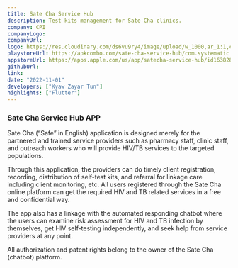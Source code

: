 ```yaml
---
title: Sate Cha Service Hub
description: Test kits management for Sate Cha clinics.
company: CPI
companyLogo:
companyUrl:
logo: https://res.cloudinary.com/ds6vu9ry4/image/upload/w_1000,ar_1:1,c_fill,g_auto,e_art:hokusai/v1721526665/portfolio/ic_launcher_sate_cha_sr1kx0.png
playstoreUrl: https://apkcombo.com/sate-cha-service-hub/com.systematic.cpi
appstoreUrl: https://apps.apple.com/us/app/satecha-service-hub/id1638288355
githubUrl:
link:
date: "2022-11-01"
developers: ["Kyaw Zayar Tun"]
highlights: ["Flutter"]
---
```


<h3>Sate Cha Service Hub APP</h3>

Sate Cha (“Safe” in English) application is designed merely for the partnered and trained service providers such as pharmacy staff, clinic staff, and outreach workers who will provide HIV/TB services to the targeted populations.

Through this application, the providers can do timely client registration, recording, distribution of self-test kits, and referral for linkage care including client monitoring, etc. All users registered through the Sate Cha online platform can get the required HIV and TB related services in a free and confidential way.

The app also has a linkage with the automated responding chatbot where the users can examine risk assessment for HIV and TB infection by themselves, get HIV self-testing independently, and seek help from service providers at any point.

All authorization and patent rights belong to the owner of the Sate Cha (chatbot) platform.
